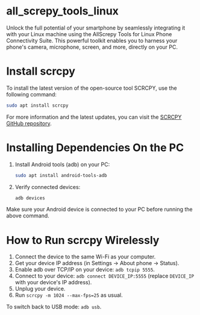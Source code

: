 # all_screpy_tools_linux
Unlock the full potential of your smartphone by seamlessly integrating it with your Linux machine using the AllScrepy Tools for Linux Phone Connectivity Suite. This powerful toolkit enables you to harness your phone's camera, microphone, screen, and more, directly on your PC.


# Install scrcpy

To install the latest version of the open-source tool SCRCPY, use the following command:

```bash
sudo apt install scrcpy
```

For more information and the latest updates, you can visit the [SCRCPY GitHub repository](https://github.com/Genymobile/scrcpy).


# Installing Dependencies On the PC

1. Install Android tools (adb) on your PC:

    ```bash
    sudo apt install android-tools-adb
    ```

2. Verify connected devices:

    ```bash
    adb devices
    ```

Make sure your Android device is connected to your PC before running the above command.


# How to Run scrcpy Wirelessly

1. Connect the device to the same Wi-Fi as your computer.
2. Get your device IP address (in Settings → About phone → Status).
3. Enable adb over TCP/IP on your device: `adb tcpip 5555`.
4. Connect to your device: `adb connect DEVICE_IP:5555` (replace `DEVICE_IP` with your device's IP address).
5. Unplug your device.
6. Run `scrcpy -m 1024 --max-fps=25` as usual.



To switch back to USB mode: `adb usb`.
